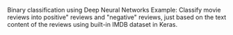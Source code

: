 Binary classification using Deep Neural Networks Example: Classify movie reviews into
positive" reviews and "negative" reviews, just based on the text content of the reviews using built-in IMDB dataset in Keras.
